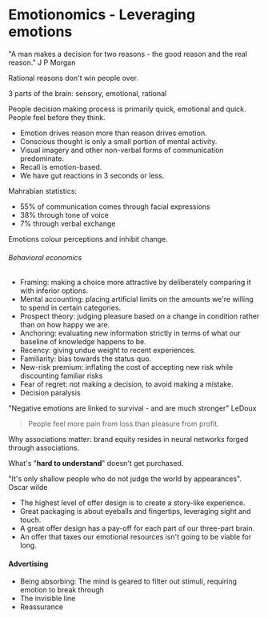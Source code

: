 # Emotionomics - Leveraging emotions

"A man makes a decision for two reasons - the good reason and the real reason." J P Morgan

Rational reasons don't win people over.

3 parts of the brain: sensory, emotional, rational

People decision making process is primarily quick, emotional and quick. People feel before they think.

* Emotion drives reason more than reason drives emotion.
* Conscious thought is only a small portion of mental activity.
* Visual imagery and other non-verbal forms of communication predominate.
* Recall is emotion-based.
* We have gut reactions in 3 seconds or less.

Mahrabian statistics:

* 55% of communication comes through facial expressions
* 38% through tone of voice
* 7% through verbal exchange

Emotions colour perceptions and inhibit change.

###### Behavioral economics

* Framing: making a choice more attractive by deliberately comparing it with inferior options.
* Mental accounting: placing artificial limits on the amounts we're willing to spend in certain categories.
* Prospect theory: judging pleasure based on a change in condition rather than on how happy we are.
* Anchoring: evaluating new information strictly in terms of what our baseline of knowledge happens to be.
* Recency: giving undue weight to recent experiences.
* Familiarity: bias towards the status quo.
* New-risk premium: inflating the cost of accepting new risk while discounting familiar risks
* Fear of regret: not making a decision, to avoid making a mistake.
* Decision paralysis


"Negative emotions are linked to survival - and are much stronger" LeDoux

> People feel more pain from loss than pleasure from profit.

Why associations matter: brand equity resides in neural networks forged through associations.

What's "**hard to understand**" doesn't get purchased.

"It's only shallow people who do not judge the world by appearances". Oscar wilde

* The highest level of offer design is to create a story-like experience.
* Great packaging is about eyeballs and fingertips, leveraging sight and touch.
* A great offer design has a pay-off for each part of our three-part brain.
* An offer that taxes our emotional resources isn't going to be viable for long.

#### Advertising

* Being absorbing: The mind is geared to filter out stimuli, requiring emotion to break through
* The invisible line
* Reassurance


